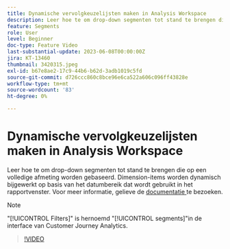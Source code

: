 ```yaml
---
title: Dynamische vervolgkeuzelijsten maken in Analysis Workspace
description: Leer hoe te om drop-down segmenten tot stand te brengen die op een volledige afmeting worden gebaseerd. Dimension-items worden dynamisch bijgewerkt op basis van het datumbereik dat wordt gebruikt in het rapportvenster.
feature: Segments
role: User
level: Beginner
doc-type: Feature Video
last-substantial-update: 2023-06-08T00:00:00Z
jira: KT-13460
thumbnail: 3420315.jpeg
exl-id: b67e8ae2-17c9-44b6-b62d-3adb1019c5fd
source-git-commit: d726ccc860c8bce96e6ca522a606c096ff43828e
workflow-type: tm+mt
source-wordcount: '83'
ht-degree: 0%

---
```


# Dynamische vervolgkeuzelijsten maken in Analysis Workspace

Leer hoe te om drop-down segmenten tot stand te brengen die op een volledige afmeting worden gebaseerd. Dimension-items worden dynamisch bijgewerkt op basis van het datumbereik dat wordt gebruikt in het rapportvenster. Voor meer informatie, gelieve de [ documentatie ](https://experienceleague.adobe.com/nl/docs/analytics-platform/using/cja-components/cja-segments/create-filters) te bezoeken.

>[!NOTE]
>
> &quot;[!UICONTROL Filters]&quot; is hernoemd &quot;[!UICONTROL segments]&quot;in de interface van Customer Journey Analytics.

>[!VIDEO](https://video.tv.adobe.com/v/3446822/?learn=on&captions=dut)
